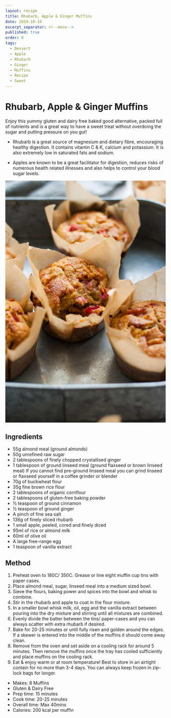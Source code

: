 ```yaml
---
layout: recipe
title: Rhubarb, Apple & Ginger Muffins
date: 2019-10-19
excerpt_separator: <!--more-->
published: true
order: 8
tags:
  - Dessert
  - Apple
  - Rhubarb
  - Ginger
  - Muffins
  - Recipe
  - Sweet
---
```


# Rhubarb, Apple & Ginger Muffins

Enjoy this yummy gluten and dairy free baked good alternative, packed full of nutrients and is a great way to have a sweet treat without overdoing the sugar and putting pressure on you gut!

-	Rhubarb is a great source of magnesium and dietary fibre, encouraging healthy digestion. It contains vitamin C & K, calcium and potassium. It is also extremely low in saturated fats and sodium.

-	Apples are known to be a great facilitator for digestion, reduces risks of numerous health related illnesses and also helps to control your blood sugar levels.


<!--more-->

[![Rhubarb, Apple & Ginger Muffins ](/_uploads/RhubarbMuffinsNEW.jpg)](/_uploads/RhubarbMuffinsNEW.jpg)

## Ingredients

- 55g almond meal (ground almonds)
- 50g unrefined raw sugar
- 2 tablespoons of finely chopped crystallised ginger
- 1 tablespoon of ground linseed meal (ground flaxseed or brown linseed meal) If you cannot find pre-ground linseed meal you can grind linseed or flaxseed yourself in a coffee grinder or blender
- 70g of buckwheat flour
- 35g fine brown rice flour
- 2 tablespoons of organic cornflour
- 2 tablespoons of gluten-free baking powder
- ½ teaspoon of ground cinnamon
- ½ teaspoon of ground ginger
- A pinch of fine sea salt
- 136g of finely sliced rhubarb
- 1 small apple, peeled, cored and finely diced
- 95ml of rice or almond milk
- 60ml of olive oil
- A large free-range egg
- 1 teaspoon of vanilla extract


## Method

1.	Preheat oven to 180C/ 350C. Grease or line eight muffin cup tins with paper cases.
2.	Place almond meal, sugar, linseed meal into a medium sized bowl.
3.	Sieve the flours, baking power and spices into the bowl and whisk to combine.
4.	Stir in the rhubarb and apple to coat in the flour mixture.
5.	In a smaller bowl whisk milk, oil, egg and the vanilla extract between pouring into the dry mixture and stirring until all mixtures are combined.
6.	Evenly divide the batter between the tins/ paper-cases and you can always scatter with extra rhubarb if desired.
7.	Bake for 20-25 minutes or until fully risen and golden around the edges. If a skewer is entered into the middle of the muffins it should come away clean.
8.	Remove from the oven and set aside on a cooling rack for around 5 minutes. Then remove the muffins once the tray has cooled sufficiently and place muffins on the cooling rack.
9.	Eat & enjoy warm or at room temperature! Best to store in an airtight contain for no more than 3-4 days. You can always keep frozen in zip-lock bags for longer.

- Makes: 8 Muffins
- Gluten & Dairy Free
- Prep time: 15 minutes
- Cook time: 20-25 minutes
- Overall time: Max 40mins
- Calories: 200 kcal per muffin
